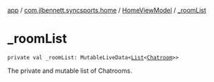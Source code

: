 [app](../../index.md) / [com.jlbennett.syncsports.home](../index.md) / [HomeViewModel](index.md) / [_roomList](./_room-list.md)

# _roomList

`private val _roomList: MutableLiveData<`[`List`](https://kotlinlang.org/api/latest/jvm/stdlib/kotlin.collections/-list/index.html)`<`[`Chatroom`](../../com.jlbennett.syncsports.util/-chatroom/index.md)`>>`

The private and mutable list of Chatrooms.

